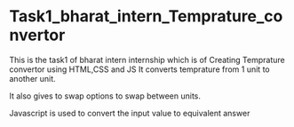 # Task1_bharat_intern_Temprature_convertor

This is the task1 of bharat intern internship which is of Creating Temprature convertor using HTML,CSS and JS
It converts temprature from 1 unit to another unit.

It also gives to swap options to swap between units.

Javascript is used to convert the input value to equivalent answer

